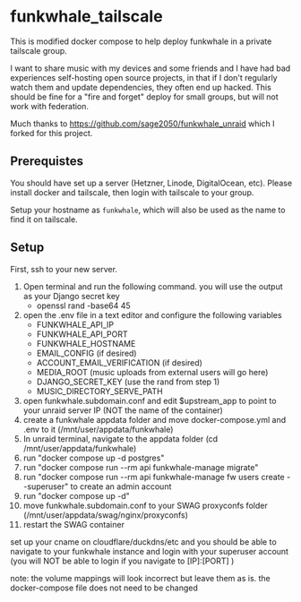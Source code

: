 # funkwhale_tailscale

This is modified docker compose to help deploy funkwhale in a private tailscale group.

I want to share music with my devices and some friends and I have had bad experiences self-hosting open source projects, in that if I don't regularly watch them and update dependencies, they often end up hacked. This should be fine for a "fire and forget" deploy for small groups, but will not work with federation.

Much thanks to https://github.com/sage2050/funkwhale_unraid which I forked for this project.

## Prerequistes

You should have set up a server (Hetzner, Linode, DigitalOcean, etc). Please install docker and tailscale, then login with tailscale to your group.

Setup your hostname as `funkwhale`, which will also be used as the name to find it on tailscale.

## Setup

First, ssh to your new server.

1. Open terminal and run the following command. you will use the output as your Django secret key
   - openssl rand -base64 45
2. open the .env file in a text editor and configure the following variables
   - FUNKWHALE_API_IP
   - FUNKWHALE_API_PORT
   - FUNKWHALE_HOSTNAME
   - EMAIL_CONFIG (if desired)
   - ACCOUNT_EMAIL_VERIFICATION (if desired)
   - MEDIA_ROOT (music uploads from external users will go here)
   - DJANGO_SECRET_KEY (use the rand from step 1)
   - MUSIC_DIRECTORY_SERVE_PATH
3. open funkwhale.subdomain.conf and edit $upstream_app to point to your unraid server IP (NOT the name of the container)
4. create a funkwhale appdata folder and move docker-compose.yml and .env to it (/mnt/user/appdata/funkwhale)
5. In unraid terminal, navigate to the appdata folder (cd /mnt/user/appdata/funkwhale)
6. run "docker compose up -d postgres"
7. run "docker compose run --rm api funkwhale-manage migrate"
8. run "docker compose run --rm api funkwhale-manage fw users create --superuser" to create an admin account
9. run "docker compose up -d"
10. move funkwhale.subdomain.conf to your SWAG proxyconfs folder (/mnt/user/appdata/swag/nginx/proxyconfs)
11. restart the SWAG container

set up your cname on cloudflare/duckdns/etc and you should be able to navigate to your funkwhale instance and login with your superuser account (you will NOT be able to login if you navigate to [IP]:[PORT] )

note: the volume mappings will look incorrect but leave them as is. the docker-compose file does not need to be changed
